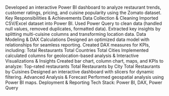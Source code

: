 Developed an interactive Power BI dashboard to analyze restaurant trends, customer ratings, pricing, and cuisine popularity using the Zomato dataset.
Key Responsibilities & Achievements
Data Collection & Cleaning
Imported CSV/Excel dataset into Power BI.
Used Power Query to clean data (handled null values, removed duplicates, formatted data).
Extracted key insights by splitting multi-cuisine columns and transforming location data.
Data Modeling & DAX Calculations
Designed an optimized data model with relationships for seamless reporting.
Created DAX measures for KPIs, including:
Total Restaurants
Total Countries
Total Cities
Implemented calculated columns for geolocation-based analysis & Interactive Visualizations & Insights
Created bar chart,  column chart, maps, and KPIs to analyze:
Top-rated restaurants 
Total Restaurants by City
Total Restaurants by Cuisines
Designed an interactive dashboard with slicers for dynamic filtering.
Advanced Analysis & Forecast
Performed geospatial analysis using Power BI maps.
Deployment & Reporting
Tech Stack:
Power BI, DAX, Power Query
